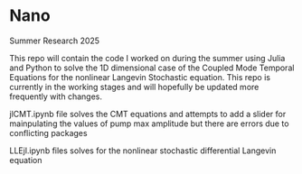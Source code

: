 # Nano
Summer Research 2025

This repo will contain the code I worked on during the summer using Julia and Python to solve the 1D dimensional case of the Coupled Mode Temporal Equations for the nonlinear Langevin Stochastic equation. This repo is currently in the working stages and will hopefully be updated more frequently with changes.

jlCMT.ipynb file solves the CMT equations and attempts to add a slider for mainpulating the values of pump max amplitude but there are errors due to conflicting packages

LLEjl.ipynb files solves for the nonlinear stochastic differential Langevin equation 

